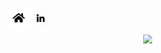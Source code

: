 

<a href="https://knowrafa.github.io/"><img align="left" src="https://github.com/knowrafa/knowrafa/blob/master/assets/img/home.png"/></a>
<a href="https://www.linkedin.com/in/rafael-alessandro/"><img align="left" src="https://github.com/knowrafa/knowrafa/blob/master/assets/img/linkedin.png"/></a>

<br>
<br>
<!--
<p align="center">
    
  <img width="390px" src="https://github-readme-stats.vercel.app/api/top-langs/?username=knowrafa&layout=compact&title_color=03ADDF&bg_color=0D1117&text_color=fafafa" />
</p>
  
![Snake animation](https://github.com/knowrafa/knowrafa/blob/output/github-contribution-grid-snake.svg)

<br>
-->
<p align="center">
<img height="300"  align="center" src="https://wakatime.com/share/@fa9e690c-4481-4148-888f-785311520465/7c292260-6077-4f47-b53d-094c741454da.svg">
</p>



<!--
**knowrafa/knowrafa** is a ✨ _special_ ✨ repository because its `README.md` (this file) appears on your GitHub profile.

Here are some ideas to get you started:

- 🔭 I’m currently working on ...
- 🌱 I’m currently learning ...
- 👯 I’m looking to collaborate on ...
- 🤔 I’m looking for help with ...
- 💬 Ask me about ...
- 📫 How to reach me: ...
- 😄 Pronouns: ...
- ⚡ Fun fact: ...
-->
